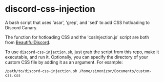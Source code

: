 # discord-css-injection
A bash script that uses 'asar', 'grep', and 'sed' to add CSS hotloading to Discord Canary.

The function for hotloading CSS and the 'cssInjection.js' script are both from [BeautifulDiscord](https://github.com/leovoel/BeautifulDiscord).

To use `discord-css-injection.sh`, just grab the script from this repo, make it executable, and run it.  Optionally, you can specify the directory of your custom CSS file by adding it as an argument.  For example:

```
/path/to/discord-css-injection.sh /home/simonizor/Documents/custom-css.css
```

